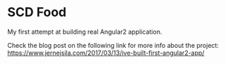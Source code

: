 # SCD Food

My first attempt at building real Angular2 application.

Check the blog post on the following link for more info about the project:
https://www.jernejsila.com/2017/03/13/ive-built-first-angular2-app/
